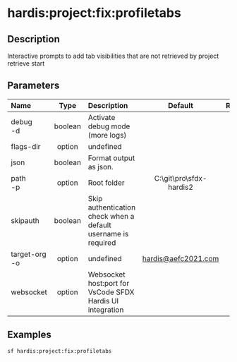 <!-- This file has been generated with command 'sf hardis:doc:plugin:generate'. Please do not update it manually or it may be overwritten -->
# hardis:project:fix:profiletabs

## Description

Interactive prompts to add tab visibilities that are not retrieved by project retrieve start

## Parameters

| Name              |  Type   | Description                                                   |         Default         | Required | Options |
|:------------------|:-------:|:--------------------------------------------------------------|:-----------------------:|:--------:|:-------:|
| debug<br/>-d      | boolean | Activate debug mode (more logs)                               |                         |          |         |
| flags-dir         | option  | undefined                                                     |                         |          |         |
| json              | boolean | Format output as json.                                        |                         |          |         |
| path<br/>-p       | option  | Root folder                                                   | C:\git\pro\sfdx-hardis2 |          |         |
| skipauth          | boolean | Skip authentication check when a default username is required |                         |          |         |
| target-org<br/>-o | option  | undefined                                                     |  <hardis@aefc2021.com>  |          |         |
| websocket         | option  | Websocket host:port for VsCode SFDX Hardis UI integration     |                         |          |         |

## Examples

```shell
sf hardis:project:fix:profiletabs
```


